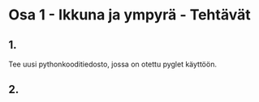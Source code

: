 # Osa 1 - Ikkuna ja ympyrä - Tehtävät

## 1.
Tee uusi pythonkooditiedosto, jossa on otettu pyglet käyttöön.

## 2. 
